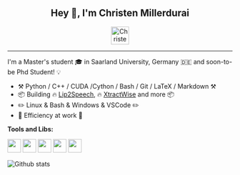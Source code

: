 <div align="center">
<h2>Hey 👋, I'm Christen Millerdurai</h2>

[<img align="center" alt="Christen Millerdurai | LinkedIn" height="40px" src="https://user-images.githubusercontent.com/26912178/209459800-a1619be0-35ba-4952-8e1b-93f12e80cb0b.png"/>][linkedin]


</div>

----

I'm a Master's student 🎓 in Saarland University, Germany 🇩🇪 and soon-to-be Phd Student! :bulb:

- :hammer_and_pick: Python / C++ / CUDA /Cython / Bash / Git / LaTeX / Markdown :hammer_and_pick:
- :package: Building :fire: [Lip2Speech](https://github.com/Chris10M/Lip2Speech), :fire: [XtractWise](https://rapidapi.com/user/xtractwise) and more :package:
- :pencil2: Linux & Bash & Windows & VSCode :pencil2:
- :dart: Efficiency at work :dart:

**Tools and Libs:**  

<code><img height="30px" src="https://pytorch.org/assets/images/logo-icon.svg"></code>
<code><img height="30px" src="https://upload.wikimedia.org/wikipedia/commons/thumb/a/ae/Keras_logo.svg/180px-Keras_logo.svg.png"></code>
<code><img height="30px" src="https://user-images.githubusercontent.com/26912178/209459776-e3b8559a-e9f6-45db-84d3-db940ef3a733.png"></code>
<code><img height="30px" src="https://user-images.githubusercontent.com/26912178/209459831-4489f2fe-a0ef-49a1-b243-4a7ee170ab8d.png"></code>
<code><img height="30px" src="https://user-images.githubusercontent.com/26912178/209459852-fb2ae6e2-2a12-4c84-b03f-fa4bf41e6b71.png"></code>

<!-- ----
<div align="center">
<strong>Colabs</strong>

[![Github Badge](https://img.shields.io/badge/-@asteroidteam-24292e?style=flat&logo=Github&logoColor=white&link=https://github.com/asteroidteam)](https://github.com/asteroid-team)
[![Github Badge](https://img.shields.io/badge/-@popcornell-24292e?style=flat&logo=Github&logoColor=white&link=https://github.com/popcornell)](https://github.com/popcornell)
[![Github Badge](https://img.shields.io/badge/-@jonashaag-24292e?style=flat&logo=Github&logoColor=white&link=https://github.com/jonashaag)](https://github.com/jonashaag)
[![Github Badge](https://img.shields.io/badge/-@JorisCos-24292e?style=flat&logo=Github&logoColor=white&link=https://github.com/JorisCos)](https://github.com/JorisCos)
[![Github Badge](https://img.shields.io/badge/-@julienc-24292e?style=flat&logo=Github&logoColor=white&link=https://github.com/julienc)](https://github.com/julien-c)
[![Github Badge](https://img.shields.io/badge/-@mhucoder-24292e?style=flat&logo=Github&logoColor=white&link=https://github.com/mhucoder)](https://github.com/mhu-coder)
[![Github Badge](https://img.shields.io/badge/-@michelolzam-24292e?style=flat&logo=Github&logoColor=white&link=https://github.com/michelolzam)](https://github.com/michelolzam)
[![Github Badge](https://img.shields.io/badge/-@faroit-24292e?style=flat&logo=Github&logoColor=white&link=https://github.com/faroit)](https://github.com/faroit)
[![Github Badge](https://img.shields.io/badge/-@ssivasankaran-24292e?style=flat&logo=Github&logoColor=white&link=https://github.com/ssivasankaran)](https://github.com/ssivasankaran)
[![Github Badge](https://img.shields.io/badge/-@iver56-24292e?style=flat&logo=Github&logoColor=white&link=https://github.com/iver56)](https://github.com/iver56)
[![Github Badge](https://img.shields.io/badge/-@sw005320-24292e?style=flat&logo=Github&logoColor=white&link=https://github.com/sw005320)](https://github.com/sw005320)
[![Github Badge](https://img.shields.io/badge/-@huggingface-24292e?style=flat&logo=Github&logoColor=white&link=https://github.com/huggingface)](https://github.com/huggingface)
[![Github Badge](https://img.shields.io/badge/-@spatialaudiotools-24292e?style=flat&logo=Github&logoColor=white&link=https://github.com/spatialaudiotools)](https://github.com/spatialaudiotools)
[![Github Badge](https://img.shields.io/badge/-@ircamien-24292e?style=flat&logo=Github&logoColor=white&link=https://github.com/ircamien)](https://github.com/ircamien)
 
 -->


![Github stats](https://github-readme-stats.vercel.app/api?username=Chris10M&count_private=true&theme=great-gatsby&show_icons=true)

</div>

[linkedin]: https://www.linkedin.com/in/christen-m-6a1b12136/
<!-- [twitter]: https://twitter.com/mnlpariente
[scholar]: https://scholar.google.fr/citations?user=V1TsIH4AAAAJ&hl=en -->
